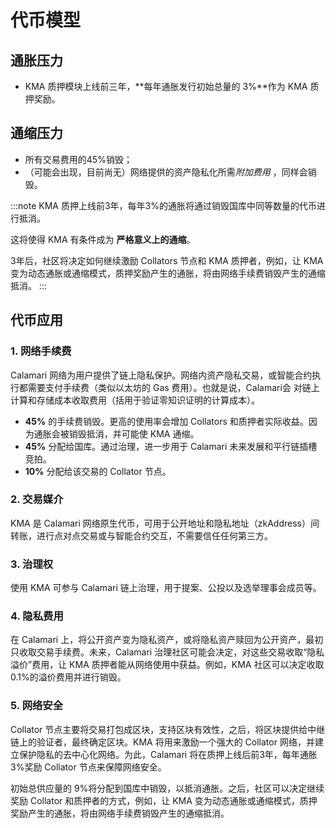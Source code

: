 # 代币模型

## 通胀压力

- KMA 质押模块上线前三年，**每年通胀发行初始总量的 3%**作为 KMA 质押奖励。

## 通缩压力

- 所有交易费用的45%销毁；
- （可能会出现，目前尚无）网络提供的资产隐私化所需*附加费用* ，同样会销毁。

:::note
KMA 质押上线前3年，每年3%的通胀将通过销毁国库中同等数量的代币进行抵消。

这将使得 KMA 有条件成为 **严格意义上的通缩**。

3年后，社区将决定如何继续激励 Collators 节点和 KMA 质押者，例如，让 KMA 变为动态通胀或通缩模式，质押奖励产生的通胀，将由网络手续费销毁产生的通缩抵消。
:::

## 代币应用

### 1. **网络手续费**

Calamari 网络为用户提供了链上隐私保护。网络内资产隐私交易，或智能合约执行都需要支付手续费（类似以太坊的 Gas 费用）。也就是说，Calamari会 对链上计算和存储成本收取费用（括用于验证零知识证明的计算成本）。

- **45%** 的手续费销毁。更高的使用率会增加 Collators 和质押者实际收益。因为通胀会被销毁抵消，并可能使 KMA 通缩。
- **45%** 分配给国库。通过治理，进一步用于 Calamari 未来发展和平行链插槽竞拍。
- **10%** 分配给该交易的 Collator 节点。

### 2. 交易媒介

KMA 是 Calamari 网络原生代币，可用于公开地址和隐私地址（zkAddress）间转账，进行点对点交易或与智能合约交互，不需要信任任何第三方。

### 3. **治理权**

使用 KMA 可参与 Calamari 链上治理，用于提案、公投以及选举理事会成员等。

### 4. **隐私费用**

在 Calamari 上，将公开资产变为隐私资产，或将隐私资产赎回为公开资产，最初只收取交易手续费。未来，Calamari 治理社区可能会决定，对这些交易收取“隐私溢价”费用，让 KMA 质押者能从网络使用中获益。例如，KMA 社区可以决定收取0.1%的溢价费用并进行销毁。

### 5. 网络安全

Collator 节点主要将交易打包成区块，支持区块有效性，之后，将区块提供给中继链上的验证者，最终确定区块。KMA 将用来激励一个强大的 Collator 网络，并建立保护隐私的去中心化网络。为此，Calamari 将在质押上线后前3年，每年通胀 3%奖励 Collator 节点来保障网络安全。

初始总供应量的 9%将分配到国库中销毁，以抵消通胀。之后，社区可以决定继续奖励 Collator 和质押者的方式，例如，让 KMA 变为动态通胀或通缩模式，质押奖励产生的通胀，将由网络手续费销毁产生的通缩抵消。
